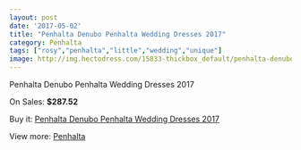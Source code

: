 ```yaml
---
layout: post
date: '2017-05-02'
title: "Penhalta Denubo Penhalta Wedding Dresses 2017"
category: Penhalta
tags: ["rosy","penhalta","little","wedding","unique"]
image: http://img.hectodress.com/15833-thickbox_default/penhalta-denubo-penhalta-wedding-dresses-2013.jpg
---
```

Penhalta Denubo Penhalta Wedding Dresses 2017

On Sales: **$287.52**
<a href="https://www.hectodress.com/penhalta/7733-penhalta-denubo-penhalta-wedding-dresses-2013.html"><amp-img layout="responsive" width="600" height="600" src="//img.hectodress.com/15833-thickbox_default/penhalta-denubo-penhalta-wedding-dresses-2013.jpg" alt="Penhalta Denubo Penhalta Wedding Dresses 2017 0" /></a>
<a href="https://www.hectodress.com/penhalta/7733-penhalta-denubo-penhalta-wedding-dresses-2013.html"><amp-img layout="responsive" width="600" height="600" src="//img.hectodress.com/15835-thickbox_default/penhalta-denubo-penhalta-wedding-dresses-2013.jpg" alt="Penhalta Denubo Penhalta Wedding Dresses 2017 1" /></a>
<a href="https://www.hectodress.com/penhalta/7733-penhalta-denubo-penhalta-wedding-dresses-2013.html"><amp-img layout="responsive" width="600" height="600" src="//img.hectodress.com/15834-thickbox_default/penhalta-denubo-penhalta-wedding-dresses-2013.jpg" alt="Penhalta Denubo Penhalta Wedding Dresses 2017 2" /></a>

Buy it: [Penhalta Denubo Penhalta Wedding Dresses 2017](https://www.hectodress.com/penhalta/7733-penhalta-denubo-penhalta-wedding-dresses-2013.html "Penhalta Denubo Penhalta Wedding Dresses 2017")

View more: [Penhalta](https://www.hectodress.com/135-penhalta "Penhalta")
